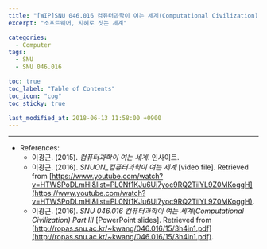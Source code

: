 ```yaml
---
title: "[WIP]SNU 046.016 컴퓨터과학이 여는 세계(Computational Civilization) Part III"
excerpt: "소프트웨어, 지혜로 짓는 세계"

categories:
  - Computer
tags:
  - SNU
  - SNU 046.016

toc: true 
toc_label: "Table of Contents" 
toc_icon: "cog"
toc_sticky: true 

last_modified_at: 2018-06-13 11:58:00 +0900
---
```



*** 

* References: 
    * 이광근. (2015). *컴퓨터과학이 여는 세계*. 인사이트.
    * 이광근. (2016). *SNUON_컴퓨터과학이 여는 세계* [video file]. Retrieved from [https://www.youtube.com/watch?v=HTWSPoDLmHI&list=PL0Nf1KJu6Ui7yoc9RQ2TiiYL9Z0MKoggH](https://www.youtube.com/watch?v=HTWSPoDLmHI&list=PL0Nf1KJu6Ui7yoc9RQ2TiiYL9Z0MKoggH).
    * 이광근. (2016). *SNU 046.016 컴퓨터과학이 여는 세계(Computational Civilization) Part III* [PowerPoint slides]. Retrieved from [http://ropas.snu.ac.kr/~kwang/046.016/15/3h4in1.pdf](http://ropas.snu.ac.kr/~kwang/046.016/15/3h4in1.pdf).
